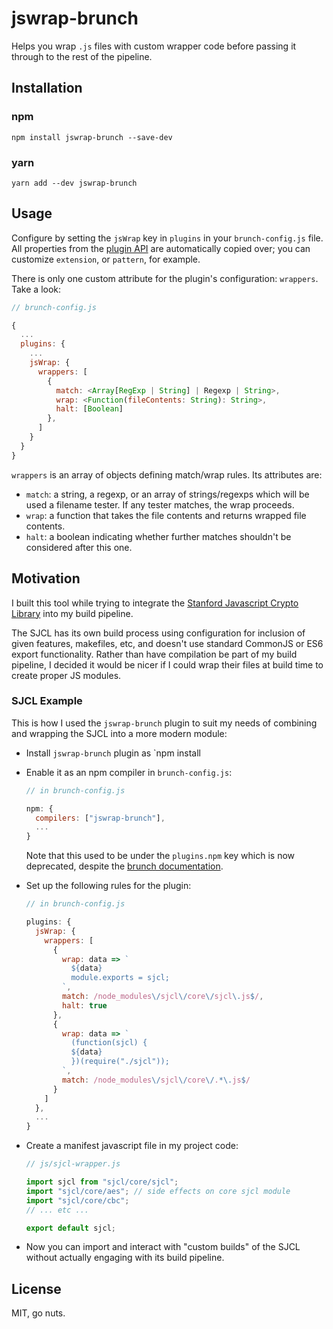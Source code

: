 # jswrap-brunch

Helps you wrap `.js` files with custom wrapper code before passing
it through to the rest of the pipeline.

## Installation

### npm

`npm install jswrap-brunch --save-dev`

### yarn

`yarn add --dev jswrap-brunch`

## Usage

Configure by setting the `jsWrap` key in `plugins` in your `brunch-config.js`
file. All properties from the [plugin API](http://brunch.io/docs/plugins)
are automatically copied over; you can customize `extension`, or `pattern`,
for example.

There is only one custom attribute for the plugin's configuration: `wrappers`.
Take a look:


```javascript
// brunch-config.js

{
  ...
  plugins: {
    ...
    jsWrap: {
      wrappers: [
        {
          match: <Array[RegExp | String] | Regexp | String>,
          wrap: <Function(fileContents: String): String>,
          halt: [Boolean]
        },
      ]
    }
  }
}
```


`wrappers` is an array of objects defining match/wrap rules. Its attributes
are:

* `match`: a string, a regexp, or an array of strings/regexps which will
  be used a filename tester. If any tester matches, the wrap proceeds.
* `wrap`: a function that takes the file contents and returns wrapped file
  contents.
* `halt`: a boolean indicating whether further matches shouldn't be considered
  after this one.


## Motivation

I built this tool while trying to integrate the [Stanford Javascript
Crypto Library](https://github.com/bitwiseshiftleft/sjcl) into my
build pipeline.

The SJCL has its own build process using configuration for inclusion
of given features, makefiles, etc, and doesn't use standard CommonJS or ES6
export functionality. Rather than have compilation be part of my build
pipeline, I decided it would be nicer if I could wrap their files at build time
to create proper JS modules.

### SJCL Example

This is how I used the `jswrap-brunch` plugin to suit my needs of combining and
wrapping the SJCL into a more modern module:

* Install `jswrap-brunch` plugin as `npm install
* Enable it as an npm compiler in `brunch-config.js`:

  ```javascript
  // in brunch-config.js

  npm: {
    compilers: ["jswrap-brunch"],
    ...
  }
  ```

  Note that this used to be under the `plugins.npm` key which is now
  deprecated, despite the [brunch documentation](http://brunch.io/docs/config#-npm-).

* Set up the following rules for the plugin:

  ```javascript
  // in brunch-config.js

  plugins: {
    jsWrap: {
      wrappers: [
        {
          wrap: data => `
            ${data}
            module.exports = sjcl;
          `,
          match: /node_modules\/sjcl\/core\/sjcl\.js$/,
          halt: true
        },
        {
          wrap: data => `
            (function(sjcl) {
            ${data}
            })(require("./sjcl"));
          `,
          match: /node_modules\/sjcl\/core\/.*\.js$/
        }
      ]
    },
    ...
  }
  ```

* Create a manifest javascript file in my project code:

  ```javascript
  // js/sjcl-wrapper.js

  import sjcl from "sjcl/core/sjcl";
  import "sjcl/core/aes"; // side effects on core sjcl module
  import "sjcl/core/cbc";
  // ... etc ...

  export default sjcl;
  ```

* Now you can import and interact with "custom builds" of the SJCL
  without actually engaging with its build pipeline.

## License

MIT, go nuts.
